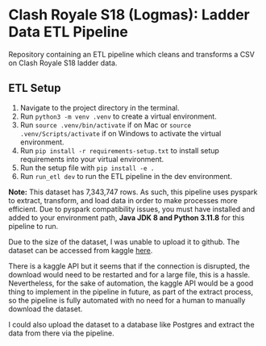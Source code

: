 # Clash Royale S18 (Logmas): Ladder Data ETL Pipeline
Repository containing an ETL pipeline which cleans and transforms a CSV on Clash Royale S18 ladder data.

## ETL Setup

1. Navigate to the project directory in the terminal.
2. Run `python3 -m venv .venv` to create a virtual environment.
3. Run `source .venv/bin/activate` if on Mac or `source .venv/Scripts/activate` if on Windows to activate the virtual environment.
4. Run `pip install -r requirements-setup.txt` to install setup requirements into your virtual environment.
5. Run the setup file with `pip install -e .`
6. Run `run_etl dev` to run the ETL pipeline in the dev environment.

**Note:** This dataset has 7,343,747 rows. As such, this pipeline uses pyspark to extract, transform, and load data in order to make processes more efficient.
Due to pyspark compatibility issues, you must have installed and added to your environment path, **Java JDK 8 and Python 3.11.8** for this pipeline to run.

Due to the size of the dataset, I was unable to upload it to github. The dataset can be accessed from kaggle [here](https://www.kaggle.com/datasets/bwandowando/clash-royale-season-18-dec-0320-dataset).

There is a kaggle API but it seems that if the connection is disrupted, the download would need to be restarted and for a large file, this is a hassle. Nevertheless, for the sake of automation, the kaggle API would be a good thing to implement in the pipeline in future, as part of the extract process, so the pipeline is fully automated with no need for a human to manually download the dataset.

I could also upload the dataset to a database like Postgres and extract the data from there via the pipeline.
